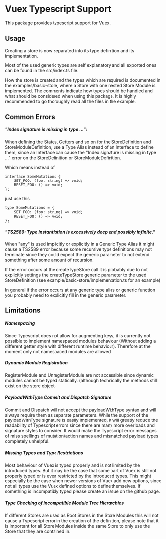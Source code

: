 # Vuex Typescript Support
This package provides typescript support for Vuex.

## Usage

Creating a store is now separated into its
type definition and its implementation.

Most of the used generic types are self explanatory and
all exported ones can be found in the src/index.ts file.

How the store is created and the types which are required
is documented in the examples/basic-store, where a Store with
one nested Store Module is implemented. The comments indicate
how types should be handled and what should be considered when using
this package. It is highly recommended to go thoroughly read all the files
in the example.

## Common Errors

##### "Index signature is missing in type ...":
When defining the States, Getters and so on for the StoreDefinition and StoreModuleDefinition,
use a Type Alias instead of an Interface to define them, since an Interface can cause the 
"Index signature is missing in type ..." error on the StoreDefinition or StoreModuleDefinition.

Which means instead of
```
interface SomeMutations {
    SET_FOO: (foo: string) => void;
    RESET_FOO: () => void;
};
```
just use this
```
type SomeMutations = {
    SET_FOO: (foo: string) => void;
    RESET_FOO: () => void;
};
```

##### "TS2589: Type instantiation is excessively deep and possibly infinite."
When "any" is used implicitly or explicitly in a Generic Type Alias it might cause a TS2589 error because some 
recursive type definitions may not terminate since they could expect the generic parameter to not extend something after
some amount of recursion.

If the error occurs at the createTypeStore call it is probably due to not explicitly
settings the createTypeStore generic parameter to the used StoreDefinition 
(see example/basic-store/implementation.ts for an example)

In general if the error occurs at any generic type alias or generic function you probably
need to explicitly fill in the generic parameter.

## Limitations

##### Namespacing
Since Typescript does not allow for augmenting keys, it is
currently not possible to implement namespaced modules behaviour
(Without adding a different getter style with different runtime
behaviour). Therefore at the moment only not namespaced modules are allowed.

##### Dynamic Module Registration
RegisterModule and UnregisterModule are not accessible since dynamic modules cannot be
typed statically. (although technically the methods still exist on the store object)

##### PayloadWithType Commit and Dispatch Signature
Commit and Dispatch will not accept the payloadWithType syntax and will always require them as separate
parameters. While the support of the payloadWithType signature is easily implemented, it will greatly
reduce the readability of Typescript errors since there are many more overloads and signature styles
to consider. It would make the Typescript error messages of miss spellings of mutation/action names and
mismatched payload types completely unhelpful.

##### Missing Types and Type Restrictions
Most behaviour of Vuex is typed properly and is not limited by the introduced types.
But it may be the case that some part of Vuex is still not properly typed or is even restricted by
the introduced types. This might especially be the case when newer versions of Vuex add new options,
since not all types use the Vuex defined options to define themselves. If something is incompatibly typed
please create an issue on the github page.

##### Type Checking of incompatible Module Tree Hierarchies
If different Stores are used as Root Stores in the Store Modules this will not cause a Typescript error in
the creation of the definition, please note that it is important for all Store Modules inside the same Store to
only use the Store that they are contained in.
